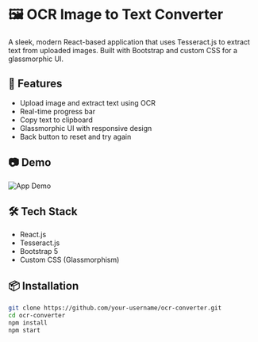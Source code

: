 # 🖼️ OCR Image to Text Converter

A sleek, modern React-based application that uses Tesseract.js to extract text from uploaded images. Built with Bootstrap and custom CSS for a glassmorphic UI.

## 🚀 Features

- Upload image and extract text using OCR
- Real-time progress bar
- Copy text to clipboard
- Glassmorphic UI with responsive design
- Back button to reset and try again

## 📷 Demo

![App Demo](demo.gif) <!-- You can add a screen recording later -->

## 🛠️ Tech Stack

- React.js
- Tesseract.js
- Bootstrap 5
- Custom CSS (Glassmorphism)

## 📦 Installation

```bash
git clone https://github.com/your-username/ocr-converter.git
cd ocr-converter
npm install
npm start
